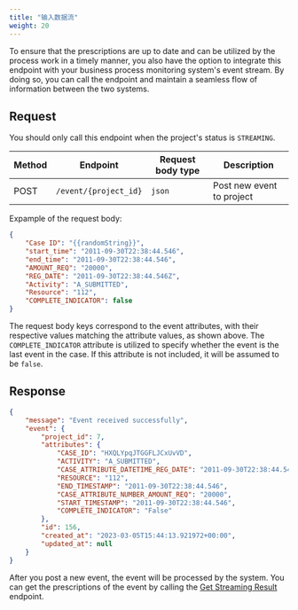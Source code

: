 ```yaml
---
title: "输入数据流"
weight: 20
---
```


To ensure that the prescriptions are up to date and can be utilized by the process work in a timely manner, you also have the option to integrate this endpoint with your business process monitoring system's event stream. By doing so, you can call the endpoint and maintain a seamless flow of information between the two systems.

## Request

You should only call this endpoint when the project's status is `STREAMING`.

| Method | Endpoint | Request body type | Description |
| ------ | -------- | ----------------- | ----------- |
| POST | `/event/{project_id}` | `json` | Post new event to project |

Expample of the request body:

```json
{
    "Case ID": "{{randomString}}",
    "start_time": "2011-09-30T22:38:44.546",
    "end_time": "2011-09-30T22:38:44.546",
    "AMOUNT_REQ": "20000",
    "REG_DATE": "2011-09-30T22:38:44.546Z",
    "Activity": "A_SUBMITTED",
    "Resource": "112",
    "COMPLETE_INDICATOR": false
}
```

The request body keys correspond to the event attributes, with their respective values matching the attribute values, as shown above. The `COMPLETE_INDICATOR` attribute is utilized to specify whether the event is the last event in the case. If this attribute is not included, it will be assumed to be `false`.

## Response

```json
{
    "message": "Event received successfully",
    "event": {
        "project_id": 7,
        "attributes": {
            "CASE_ID": "HXQLYpqJTGGFLJCxUvVD",
            "ACTIVITY": "A_SUBMITTED",
            "CASE_ATTRIBUTE_DATETIME_REG_DATE": "2011-09-30T22:38:44.546Z",
            "RESOURCE": "112",
            "END_TIMESTAMP": "2011-09-30T22:38:44.546",
            "CASE_ATTRIBUTE_NUMBER_AMOUNT_REQ": "20000",
            "START_TIMESTAMP": "2011-09-30T22:38:44.546",
            "COMPLETE_INDICATOR": "False"
        },
        "id": 156,
        "created_at": "2023-03-05T15:44:13.921972+00:00",
        "updated_at": null
    }
}
```

After you post a new event, the event will be processed by the system. You can get the prescriptions of the event by calling the [Get Streaming Result](/workflow/get-prescriptions/get-streaming-result/) endpoint.
